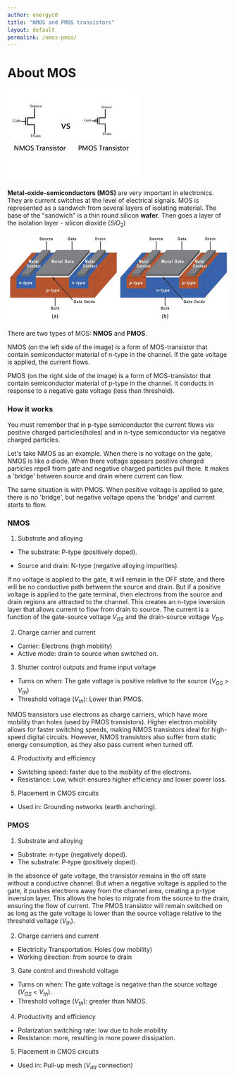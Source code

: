 ```yaml
---
author: energyc0
title: "NMOS and PMOS transistors"
layout: default
permalink: /nmos-pmos/
---
```


# About MOS

![NMOS vs PMOS](/assets/nmos-vs-pmos.png)

**Metal-oxide-semiconductors (MOS)** are very important in electronics. They are current switches at the level of electrical signals. MOS is represented as a sandwich from several layers of isolating material. The base of the "sandwich" is a thin round silicon **wafer**. Then goes a layer of the isolation layer - silicon dioxide ($SiO_2$)

![NMOS and PMOS internals](/assets/nmos-pmos-internals.png)


There are two types of MOS: **NMOS** and **PMOS**.


NMOS (on the left side of the image) is a form of MOS-transistor that contain semiconductor material of n-type in the channel. If the gate voltage is applied, the current flows. 


PMOS (on the right side of the image) is a form of MOS-transistor that contain semiconductor material of p-type in the channel. It conducts in response to a negative gate voltage (less than threshold).

### How it works

You must remember that in p-type semiconductor the current flows via positive charged particles(holes) and in n-type semiconductor via negative charged particles.

Let's take NMOS as an example. When there is no voltage on the gate, NMOS is like a diode. When there voltage appears positive charged particles repell from gate and negative charged particles pull there. It makes a 'bridge' between source and drain where current can flow.


The same situation is with PMOS. When positive voltage is applied to gate, there is no 'bridge', but negative voltage opens the 'bridge' and current starts to flow.

### NMOS

1. Substrate and alloying

- The substrate: P-type (positively doped).

- Source and drain: N-type (negative alloying impurities).


If no voltage is applied to the gate, it will remain in the OFF state, and there will be no conductive path between the source and drain. But if a positive voltage is applied to the gate terminal, then electrons from the source and drain regions are attracted to the channel. This creates an n-type inversion layer that allows current to flow from drain to source. The current is a function of the gate-source voltage $V_{GS}$ and the drain-source voltage $V_{DS}$.


2. Charge carrier and current

- Carrier: Electrons (high mobility)
- Active mode: drain to source when switched on.

3. Shutter control outputs and frame input voltage

- Turns on when: The gate voltage is positive relative to the source ($V_{GS}$ > $V_{th}$)
- Threshold voltage ($V_{th}$): Lower than PMOS.

NMOS transistors use electrons as charge carriers, which have more mobility than holes (used by PMOS transistors). Higher electron mobility allows for faster switching speeds, making NMOS transistors ideal for high-speed digital circuits. However, NMOS transistors also suffer from static energy consumption, as they also pass current when turned off.

4. Productivity and efficiency

- Switching speed: faster due to the mobility of the electrons.
- Resistance: Low, which ensures higher efficiency and lower power loss.


5. Placement in CMOS circuits
- Used in: Grounding networks (earth anchoring).

### PMOS

1. Substrate and alloying

- Substrate: n-type (negatively doped).
- The substrate: P-type (positively doped).

In the absence of gate voltage, the transistor remains in the off state without a conductive channel. But when a negative voltage is applied to the gate, it pushes electrons away from the channel area, creating a p-type inversion layer. This allows the holes to migrate from the source to the drain, ensuring the flow of current. The PMOS transistor will remain switched on as long as the gate voltage is lower than the source voltage relative to the threshold voltage ($V_{th}$).


2. Charge carriers and current

- Electricity Transportation: Holes (low mobility)
- Working direction: from source to drain


3. Gate control and threshold voltage


- Turns on when: The gate voltage is negative than the source voltage ($V_{GS}$ < $V_{th}$).
- Threshold voltage ($V_{th}$): greater than NMOS.


4. Productivity and efficiency

- Polarization switching rate: low due to hole mobility
- Resistance: more, resulting in more power dissipation.

5. Placement in CMOS circuits

- Used in: Pull-up mesh ($V_{dd}$ connection)

